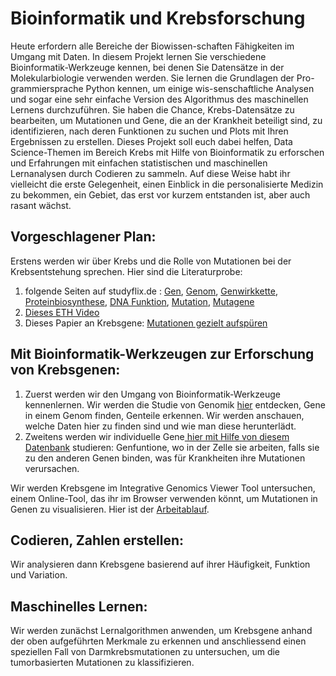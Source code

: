 # Bioinformatik und Krebsforschung 
Heute erfordern alle Bereiche der Biowissen-schaften Fähigkeiten im Umgang mit Daten. In diesem Projekt lernen Sie verschiedene Bioinformatik-Werkzeuge kennen, bei denen Sie Datensätze in der Molekularbiologie verwenden werden. Sie lernen die Grundlagen der Pro-grammiersprache Python kennen, um einige wis-senschaftliche Analysen und sogar eine sehr einfache Version des Algorithmus des maschinellen Lernens durchzuführen. Sie haben die Chance, Krebs-Datensätze zu bearbeiten, um Mutationen und Gene, die an der Krankheit beteiligt sind, zu identifizieren, nach deren Funktionen zu suchen und Plots mit Ihren Ergebnissen zu erstellen. Dieses Projekt soll euch dabei helfen, Data Science-Themen im Bereich Krebs mit Hilfe von Bioinformatik zu erforschen und Erfahrungen mit einfachen statistischen und maschinellen Lernanalysen durch Codieren zu sammeln. Auf diese Weise habt ihr vielleicht die erste Gelegenheit, einen Einblick in die personalisierte Medizin zu bekommen, ein Gebiet, das erst vor kurzem entstanden ist, aber auch rasant wächst. 

## Vorgeschlagener Plan:
Erstens werden wir über Krebs und die Rolle von Mutationen bei der Krebsentstehung sprechen. Hier sind die Literaturprobe:
1) folgende Seiten auf studyflix.de : [Gen](https://studyflix.de/biologie/gen-2599), [Genom](https://studyflix.de/biologie/genom-2645), [Genwirkkette](https://studyflix.de/biologie/genwirkkette-6706), [Proteinbiosynthese](https://studyflix.de/biologie/proteinbiosynthese-2288), [DNA Funktion](https://studyflix.de/biologie/dna-funktion-2601), [Mutation](https://studyflix.de/biologie/mutation-2582), [Mutagene](https://studyflix.de/biologie/mutagene-2574)
2) [Dieses ETH Video](https://ethz.ch/de/studium/bachelor/studienangebot/naturwissenschaften-und-mathematik/biologie/schnuppervorlesungen/-genetik--genomik--bioinformatik---dr--ulrich-genick-.html)
3) Dieses Papier an Krebsgene: [Mutationen gezielt aufspüren](https://www.organische-chemie.ch/chemie/2007feb/mutationen.shtm) 

## Mit Bioinformatik-Werkzeugen zur Erforschung von Krebsgenen:
1) Zuerst werden wir den Umgang von Bioinformatik-Werkzeuge kennenlernen. Wir werden die Studie von Genomik [hier](https://genome.ucsc.edu/cgi-bin/hgTracks?db=hg38&lastVirtModeType=default&lastVirtModeExtraState=&virtModeType=default&virtMode=0&nonVirtPosition=&position=chr2%3A25164893%2D25164925&hgsid=2352559421_I4NPUDNtpp2HapAMaghZPgyd0kNp) entdecken, Gene in einem Genom finden, Genteile erkennen. Wir werden anschauen, welche Daten hier zu finden sind und wie man diese herunterlädt.
2) Zweitens werden wir individuelle Gene[ hier mit Hilfe von diesem Datenbank](https://www.genecards.org) studieren: Genfuntione, wo in der Zelle sie arbeiten, falls sie zu den anderen Genen binden, was für Krankheiten ihre Mutationen verursachen.

Wir werden Krebsgene im Integrative Genomics Viewer Tool untersuchen, einem Online-Tool, das ihr im Browser verwenden könnt, um Mutationen in Genen zu visualisieren. Hier ist der [Arbeitablauf](https://github.com/tbilgin/Krebsgenomik/blob/main/Visualisierung.md).

## Codieren, Zahlen erstellen:
Wir analysieren dann Krebsgene basierend auf ihrer Häufigkeit, Funktion und Variation. 

## Maschinelles Lernen:
Wir werden zunächst Lernalgorithmen anwenden, um Krebsgene anhand der oben aufgeführten Merkmale zu erkennen und anschliessend einen speziellen Fall von Darmkrebsmutationen zu untersuchen, um die tumorbasierten Mutationen zu klassifizieren. 

